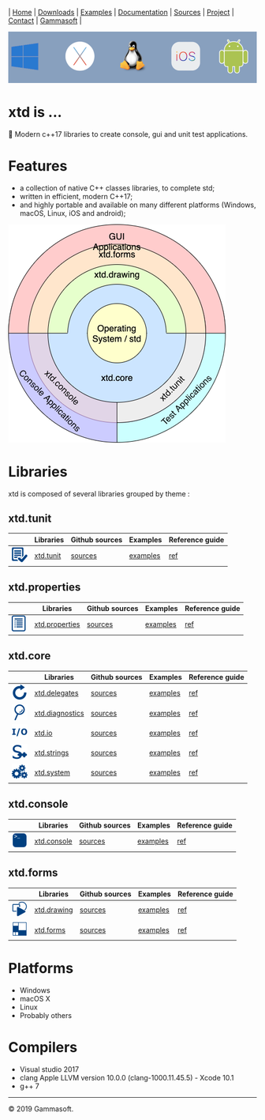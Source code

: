 | [Home](home.md) | [Downloads](downloads.md) | [Examples](examples.md) | [Documentation](documentation.md) | [Sources](https://github.com/gammasoft71/xtd) | [Project](https://sourceforge.net/projects/xtdpro/) | [Contact](contact.md) | [Gammasoft](https://gammasoft71.wixsite.com/gammasoft) |

[![operating_systems_logo](pictures/operating_systems.png)](https://gammasoft71.wixsite.com/xtd)

# xtd is ...

💾 Modern c++17 libraries to create console, gui and unit test applications.

# Features

* a collection of native C++ classes libraries, to complete std;
* written in efficient, modern C++17;
* and highly portable and available on many different platforms (Windows, macOS, Linux, iOS and android);


[![architecture_logo](pictures/architecture.png)](libraries.md)

# Libraries

xtd is composed of several libraries grouped by theme :

## xtd.tunit

|                                                                                                               | Libraries                                                          | Github sources                                            | Examples                                                                        | Reference guide                                          |
|---------------------------------------------------------------------------------------------------------------|--------------------------------------------------------------------|-----------------------------------------------------------|---------------------------------------------------------------------------------|----------------------------------------------------------|
| [![xtd_tunit_logo](pictures/xtd.tunit.png)](https://gammasoft71.wixsite.com/xtd-tunit)                   | [xtd.tunit](https://gammasoft71.wixsite.com/xtd-tunit)             | [sources](https://github.com/gammasoft71/xtd_tunit)       | [examples](https://github.com/gammasoft71/xtd_tunit/tree/master/examples)       | [ref](https://codedocs.xyz/gammasoft71/xtd_tunit/)       |

## xtd.properties

|                                                                                                               | Libraries                                                          | Github sources                                            | Examples                                                                        | Reference guide                                          |
|---------------------------------------------------------------------------------------------------------------|--------------------------------------------------------------------|-----------------------------------------------------------|---------------------------------------------------------------------------------|----------------------------------------------------------|
| [![xtd_properties_logo](pictures/xtd.properties.png)](https://gammasoft71.wixsite.com/xtd-properties)    | [xtd.properties](https://gammasoft71.wixsite.com/xtd-properties)   | [sources](https://github.com/gammasoft71/xtd_properties)  | [examples](https://github.com/gammasoft71/xtd_properties/tree/master/examples)  | [ref](https://codedocs.xyz/gammasoft71/xtd_properties/)  |

## xtd.core

|                                                                                                               | Libraries                                                          | Github sources                                            | Examples                                                                        | Reference guide                                          |
|---------------------------------------------------------------------------------------------------------------|--------------------------------------------------------------------|-----------------------------------------------------------|---------------------------------------------------------------------------------|----------------------------------------------------------|
| [![xtd_delegates_logo](pictures/xtd.delegates.png)](https://gammasoft71.wixsite.com/xtd-delegates)       | [xtd.delegates](https://gammasoft71.wixsite.com/xtd-delegates)     | [sources](https://github.com/gammasoft71/xtd_delegates)   | [examples](https://github.com/gammasoft71/xtd_delegates/tree/master/examples)   | [ref](https://codedocs.xyz/gammasoft71/xtd_delegates/)   |
| [![xtd_diagnostics_logo](pictures/xtd.diagnostics.png)](https://gammasoft71.wixsite.com/xtd-diagnostics) | [xtd.diagnostics](https://gammasoft71.wixsite.com/xtd-diagnostics) | [sources](https://github.com/gammasoft71/xtd_diagnostics) | [examples](https://github.com/gammasoft71/xtd_diagnostics/tree/master/examples) | [ref](https://codedocs.xyz/gammasoft71/xtd_diagnostics/) |
| [![xtd_io_logo](pictures/xtd.io.png)](https://gammasoft71.wixsite.com/xtd-io)                            | [xtd.io](https://gammasoft71.wixsite.com/xtd-io)                   | [sources](https://github.com/gammasoft71/xtd_io)          | [examples](https://github.com/gammasoft71/xtd_io/tree/master/examples)          | [ref](https://codedocs.xyz/gammasoft71/xtd_io/)          |
| [![xtd_strings_logo](pictures/xtd.strings.png)](https://gammasoft71.wixsite.com/xtd-strings)             | [xtd.strings](https://gammasoft71.wixsite.com/xtd-strings)         | [sources](https://github.com/gammasoft71/xtd_strings)     | [examples](https://github.com/gammasoft71/xtd_strings/tree/master/examples)     | [ref](https://codedocs.xyz/gammasoft71/xtd_strings/)     |
| [![xtd_system_logo](pictures/xtd.system.png)](https://gammasoft71.wixsite.com/xtd-system)                | [xtd.system](https://gammasoft71.wixsite.com/xtd-system)           | [sources](https://github.com/gammasoft71/xtd_system)      | [examples](https://github.com/gammasoft71/xtd_system/tree/master/examples)      | [ref](https://codedocs.xyz/gammasoft71/xtd_environment/) |

## xtd.console

|                                                                                                               | Libraries                                                          | Github sources                                            | Examples                                                                        | Reference guide                                          |
|---------------------------------------------------------------------------------------------------------------|--------------------------------------------------------------------|-----------------------------------------------------------|---------------------------------------------------------------------------------|----------------------------------------------------------|
| [![xtd_console_logo](pictures/xtd.console.png)](https://gammasoft71.wixsite.com/xtd-console)             | [xtd.console](https://gammasoft71.wixsite.com/xtd-console)         | [sources](https://github.com/gammasoft71/xtd_console)     | [examples](https://github.com/gammasoft71/xtd_console/tree/master/examples)     | [ref](https://codedocs.xyz/gammasoft71/xtd_console/)     |

## xtd.forms

|                                                                                                               | Libraries                                                          | Github sources                                            | Examples                                                                        | Reference guide                                          |
|---------------------------------------------------------------------------------------------------------------|--------------------------------------------------------------------|-----------------------------------------------------------|---------------------------------------------------------------------------------|----------------------------------------------------------|
| [![xtd_drawing_logo](pictures/xtd.drawing.png)](https://gammasoft71.wixsite.com/xtd-drawing)             | [xtd.drawing](https://gammasoft71.wixsite.com/xtd-drawing)         | [sources](https://github.com/gammasoft71/xtd_drawing)     | [examples](https://github.com/gammasoft71/xtd_drawing/tree/master/examples)     | [ref](https://codedocs.xyz/gammasoft71/xtd_drawing/)     |
| [![xtd_forms_logo](pictures/xtd.forms.png)](https://gammasoft71.wixsite.com/xtd-forms)                   | [xtd.forms](https://gammasoft71.wixsite.com/xtd-forms)             | [sources](https://github.com/gammasoft71/xtd_forms)       | [examples](https://github.com/gammasoft71/xtd_forms/tree/master/examples)       | [ref](https://codedocs.xyz/gammasoft71/xtd_forms/)       |

# Platforms

* Windows
* macOS X
* Linux
* Probably others

# Compilers

* Visual studio 2017
* clang Apple LLVM version 10.0.0 (clang-1000.11.45.5) - Xcode 10.1
* g++ 7

______________________________________________________________________________________________

© 2019 Gammasoft.
